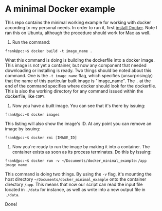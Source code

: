 # A minimal Docker example

This repo contains the minimal working example for working with docker according to my personal needs.
In order to run it, first [install Docker](https://docs.docker.com/install/). Note I ran this on Ubuntu,
although the procedure should work for Mac as well.

1. Run the command:
```console
frank@pc:~$ docker build -t image_name .
```
What this command is doing is building the dockerfile into a docker image. This image is not yet a container, but now any component that needed downloading or installing is ready. Two things should be noted about this command. One is the `-t image_name` flag, which specifies
(unsurprisingly) that the name of this particular built image is "image_name". The `.` at the end of the command specifies where docker
should look for the dockerfile. This is also the working directory for any command issued within the dockerfile, like `COPY`.
1. Now you have a built image. You can see that it's there by issuing:
```console
frank@pc:~$ docker images
```
This listing will also show the image's ID. At any point you can remove an image by issuing:
```console
frank@pc:~$ docker rmi [IMAGE_ID]
```
1. Now you're ready to run the image by making it into a container. The container exists as soon as its process terminates.
Do this by issuing:
```console
frank@pc:~$ docker run -v ~/Documents/docker_minimal_example:/app image_name
```
This command is doing two things. By using the `-v` flag, it's mounting the host directory `~/Documents/docker_minimal_example` onto the
container directory `/app`. This means that now our script can read the input file located in `./data` for instance, as well as write
into a new output file in `./data`.

Done!
